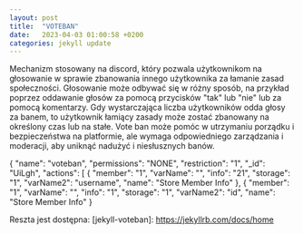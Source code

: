 ```yaml
---
layout: post
title:  "VOTEBAN"
date:   2023-04-03 01:00:58 +0200
categories: jekyll update
---
```

Mechanizm stosowany na discord, który pozwala użytkownikom na głosowanie w sprawie zbanowania innego użytkownika za łamanie zasad społeczności. Głosowanie może odbywać się w różny sposób, na przykład poprzez oddawanie głosów za pomocą przycisków "tak" lub "nie" lub za pomocą komentarzy. Gdy wystarczająca liczba użytkowników odda głosy za banem, to użytkownik łamiący zasady może zostać zbanowany na określony czas lub na stałe. Vote ban może pomóc w utrzymaniu porządku i bezpieczeństwa na platformie, ale wymaga odpowiedniego zarządzania i moderacji, aby uniknąć nadużyć i niesłusznych banów.

{
  "name": "voteban",
  "permissions": "NONE",
  "restriction": "1",
  "_id": "UiLgh",
  "actions": [
    {
      "member": "1",
      "varName": "",
      "info": "21",
      "storage": "1",
      "varName2": "username",
      "name": "Store Member Info"
    },
    {
      "member": "1",
      "varName": "",
      "info": "1",
      "storage": "1",
      "varName2": "id",
      "name": "Store Member Info"
    }

Reszta jest dostępna:
[jekyll-voteban]: https://jekyllrb.com/docs/home

